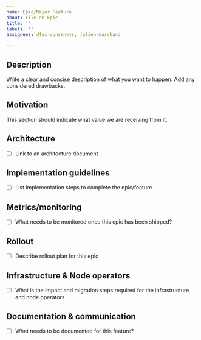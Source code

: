 ```yaml
---
name: Epic/Major Feature
about: File an Epic
title: ''
labels: ''
assignees: dfox-consensys, julien-marchand

---
```


## Description
Write a clear and concise description of what you want to happen. Add any considered drawbacks.

## Motivation
This section should indicate what value we are receiving from it.

## Architecture
- [ ] Link to an architecture document

## Implementation guidelines
- [ ] List implementation steps to complete the epic/feature 

## Metrics/monitoring
- [ ] What needs to be monitored once this epic has been shipped?

## Rollout
- [ ] Describe rollout plan for this epic

## Infrastructure & Node operators
- [ ] What is the impact and migration steps required for the infrastructure and node operators

## Documentation & communication
- [ ] What needs to be documented for this feature?
